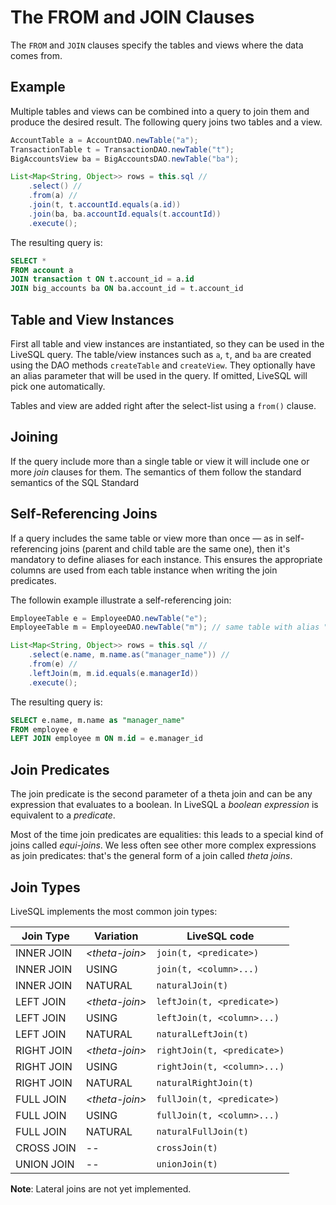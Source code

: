 # The FROM and JOIN Clauses

The `FROM` and `JOIN` clauses specify the tables and views where the data comes from.

## Example

Multiple tables and views can be combined into a query to join them and produce the desired result. The following
query joins two tables and a view.

```java
AccountTable a = AccountDAO.newTable("a");
TransactionTable t = TransactionDAO.newTable("t");
BigAccountsView ba = BigAccountsDAO.newTable("ba");

List<Map<String, Object>> rows = this.sql //
    .select() //
    .from(a) //
    .join(t, t.accountId.equals(a.id))
    .join(ba, ba.accountId.equals(t.accountId))
    .execute();
```

The resulting query is:

```sql
SELECT * 
FROM account a
JOIN transaction t ON t.account_id = a.id
JOIN big_accounts ba ON ba.account_id = t.account_id
```

## Table and View Instances

First all table and view instances are instantiated, so they can be used in the LiveSQL query. The table/view instances such 
as `a`, `t`, and `ba` are created using the DAO methods `createTable` and `createView`. They optionally have an alias 
parameter that will be used in the query. If omitted, LiveSQL will pick one automatically.

Tables and view are added right after the select-list using a `from()` clause.


## Joining

If the query include more than a single table or view it will include one or more *join* clauses for them. The semantics 
of them follow the standard semantics of the SQL Standard

## Self-Referencing Joins

If a query includes the same table or view more than once &mdash; as in self-referencing joins (parent and child table are the same one),
then it's mandatory to define aliases for each instance. This ensures the appropriate columns are used from each table instance 
when writing the join predicates.

The followin example illustrate a self-referencing join:


```java
EmployeeTable e = EmployeeDAO.newTable("e");
EmployeeTable m = EmployeeDAO.newTable("m"); // same table with alias "m" for "manager"

List<Map<String, Object>> rows = this.sql //
    .select(e.name, m.name.as("manager_name")) //
    .from(e) //
    .leftJoin(m, m.id.equals(e.managerId))
    .execute();
```

The resulting query is:

```sql
SELECT e.name, m.name as "manager_name"
FROM employee e
LEFT JOIN employee m ON m.id = e.manager_id
```


## Join Predicates

The join predicate is the second parameter of a theta join and can be any expression that evaluates to a boolean. In LiveSQL a *boolean expression*
is equivalent to a *predicate*.

Most of the time join predicates are equalities: this leads to a special kind of joins called *equi-joins*. We less often see other more complex 
expressions as join predicates: that's the general form of a join called *theta joins*.


## Join Types

LiveSQL implements the most common join types:

| Join Type | Variation | LiveSQL code |
| -- | -- | -- |
| INNER JOIN | *&lt;theta-join>* | `join(t, <predicate>)` |
| INNER JOIN | USING | `join(t, <column>...)` |
| INNER JOIN | NATURAL | `naturalJoin(t)` |
| LEFT JOIN | *&lt;theta-join>* | `leftJoin(t, <predicate>)` |
| LEFT JOIN | USING | `leftJoin(t, <column>...)` |
| LEFT JOIN | NATURAL | `naturalLeftJoin(t)` |
| RIGHT JOIN | *&lt;theta-join>* | `rightJoin(t, <predicate>)` |
| RIGHT JOIN | USING | `rightJoin(t, <column>...)` |
| RIGHT JOIN | NATURAL | `naturalRightJoin(t)` |
| FULL JOIN | *&lt;theta-join>* | `fullJoin(t, <predicate>)` |
| FULL JOIN | USING | `fullJoin(t, <column>...)` |
| FULL JOIN | NATURAL | `naturalFullJoin(t)` |
| CROSS JOIN | -- | `crossJoin(t)` |
| UNION JOIN | -- | `unionJoin(t)` |

**Note**: Lateral joins are not yet implemented.









